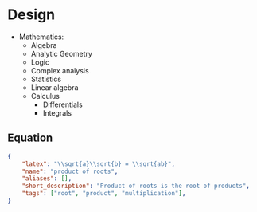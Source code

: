 # Design

* Mathematics:
  * Algebra
  * Analytic Geometry
  * Logic
  * Complex analysis
  * Statistics
  * Linear algebra
  * Calculus
    * Differentials
    * Integrals

## Equation
```json
{
	"latex": "\\sqrt{a}\\sqrt{b} = \\sqrt{ab}",
	"name": "product of roots",
	"aliases": [],
	"short_description": "Product of roots is the root of products",
	"tags": ["root", "product", "multiplication"],
}
```